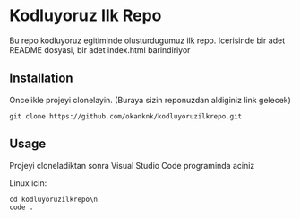# Kodluyoruz Ilk Repo
Bu repo kodluyoruz egitiminde olusturdugumuz ilk repo. Icerisinde bir adet README dosyasi, bir adet index.html barindiriyor

## Installation

Oncelikle projeyi clonelayin. (Buraya sizin reponuzdan aldiginiz link gelecek)

`git clone https://github.com/okanknk/kodluyoruzilkrepo.git`

## Usage

Projeyi cloneladiktan sonra Visual Studio Code programinda aciniz

Linux icin:

```
cd kodluyoruzilkrepo\n
code .
```